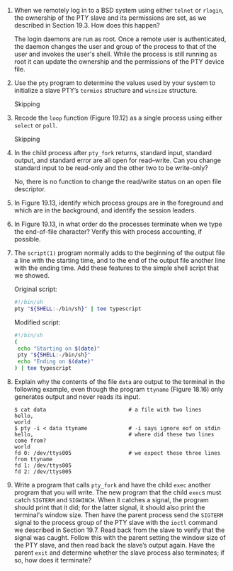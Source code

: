 1. When we remotely log in to a BSD system using either `telnet` or `rlogin`,
   the ownership of the PTY slave and its permissions are set, as we described
   in Section 19.3. How does this happen?

   The login daemons are run as root.  Once a remote user is authenticated,
   the daemon changes the user and group of the process to that of the user
   and invokes the user's shell.  While the process is still running as root
   it can update the ownership and the permissions of the PTY device file.

2. Use the `pty` program to determine the values used by your system to
   initialize a slave PTY’s `termios` structure and `winsize` structure.

   Skipping

3. Recode the `loop` function (Figure 19.12) as a single process using either
   `select` or `poll`.

   Skipping

4. In the child process after `pty_fork` returns, standard input, standard
   output, and standard error are all open for read–write. Can you change
   standard input to be read-only and the other two to be write-only?

   No, there is no function to change the read/write status on an open file
   descriptor.

5. In Figure 19.13, identify which process groups are in the foreground and
   which are in the background, and identify the session leaders.

6. In Figure 19.13, in what order do the processes terminate when we type the
   end-of-file character? Verify this with process accounting, if possible.

7. The `script(1)` program normally adds to the beginning of the output file a
   line with the starting time, and to the end of the output file another line
   with the ending time. Add these features to the simple shell script that we
   showed.

   Original script:
   ```sh
   #!/bin/sh
   pty "${SHELL:-/bin/sh}" | tee typescript
   ```

   Modified script:
   ```sh
   #!/bin/sh
   (
   	echo "Starting on $(date)"
   	pty "${SHELL:-/bin/sh}"
   	echo "Ending on $(date)"
   ) | tee typescript
   ```

8. Explain why the contents of the file `data` are output to the terminal in
   the following example, even though the program `ttyname` (Figure 18.16)
   only generates output and never reads its input.
   ```
   $ cat data                          # a file with two lines
   hello,
   world
   $ pty -i < data ttyname             # -i says ignore eof on stdin
   hello,                              # where did these two lines come from?
   world
   fd 0: /dev/ttys005                  # we expect these three lines from ttyname
   fd 1: /dev/ttys005
   fd 2: /dev/ttys005
   ```
9. Write a program that calls `pty_fork` and have the child `exec` another
   program that you will write. The new program that the child `exec`s must
   catch `SIGTERM` and `SIGWINCH`. When it catches a signal, the program should
   print that it did; for the latter signal, it should also print the terminal's
   window size. Then have the parent process send the `SIGTERM` signal to the
   process group of the PTY slave with the `ioctl` command we described in
   Section 19.7. Read back from the slave to verify that the signal was caught.
   Follow this with the parent setting the window size of the PTY slave, and
   then read back the slave’s output again. Have the parent `exit` and
   determine whether the slave process also terminates; if so, how does it
   terminate?
